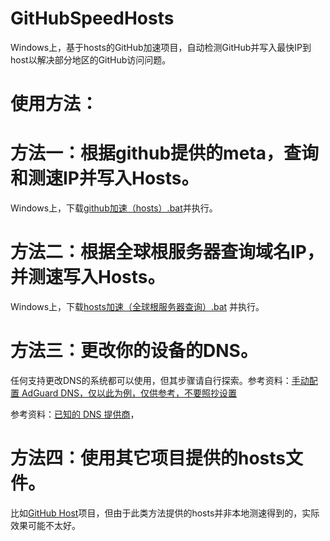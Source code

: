 # GitHubSpeedHosts


Windows上，基于hosts的GitHub加速项目，自动检测GitHub并写入最快IP到host以解决部分地区的GitHub访问问题。


# 使用方法：



# 方法一：根据github提供的meta，查询和测速IP并写入Hosts。
Windows上，下载[github加速（hosts）.bat](https://github.akams.cn/https://github.com/E5C8F/GitHubSpeedHosts/blob/main/github加速（hosts）.bat)并执行。

 # 方法二：根据全球根服务器查询域名IP，并测速写入Hosts。

Windows上，下载[hosts加速（全球根服务器查询）.bat](https://github.akams.cn/https://github.com/E5C8F/GitHubSpeedHosts/blob/main/hosts%E5%8A%A0%E9%80%9F%EF%BC%88%E5%85%A8%E7%90%83%E6%A0%B9%E6%9C%8D%E5%8A%A1%E5%99%A8%E6%9F%A5%E8%AF%A2%EF%BC%89.bat)
并执行。



# 方法三：更改你的设备的DNS。

任何支持更改DNS的系统都可以使用，但其步骤请自行探索。参考资料：[手动配置 AdGuard DNS，仅以此为例，仅供参考，不要照抄设置](https://adguard-dns.io/zh_cn/public-dns.html)

参考资料：[已知的 DNS 提供商](https://adguard-dns.io/kb/zh-CN/general/dns-providers/)，

# 方法四：使用其它项目提供的hosts文件。

比如[GitHub Host](https://github-hosts.tinsfox.com/)项目，但由于此类方法提供的hosts并非本地测速得到的，实际效果可能不太好。
